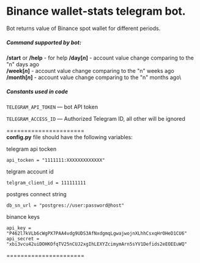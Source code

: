 # Binance wallet-stats telegram bot.
Bot returns value of Binance spot wallet for different periods.

##### Command supported by bot: 

**/start** or **/help** - for help
**/day[_n_]** - account value change comparing to the "n" days ago\
**/week[_n_]** - account value change comparing to the "n" weeks ago\
**/month[_n_]** - account value change comparing to the "n" months ago\


##### Constants used in code

`TELEGRAM_API_TOKEN` — bot API token

`TELEGRAM_ACCESS_ID` — Authorized Telegram ID, all other will be ignored

======================\
**config.py** file should have the following variables:

telegram api tocken
```
api_tocken = "1111111:XXXXXXXXXXXXX"
```
telgram account id
```
telgram_client_id = 111111111
```
postgres connect string
```
db_sn_url = "postgres://user:password@host"
```
binance keys
```
api_key = "P462l7kVLb6cWgPX7PAA4vdg9UDS3AfNxdgmqLgwajwojnXLhhCsxqHrOHeD1CU6"
api_secret = "xbi3vcu42uiDOHKOfqTV25nCUJ2xgIhLEXYZcimymArn5sYV1Defids2eEOEEuWQ"
```

======================